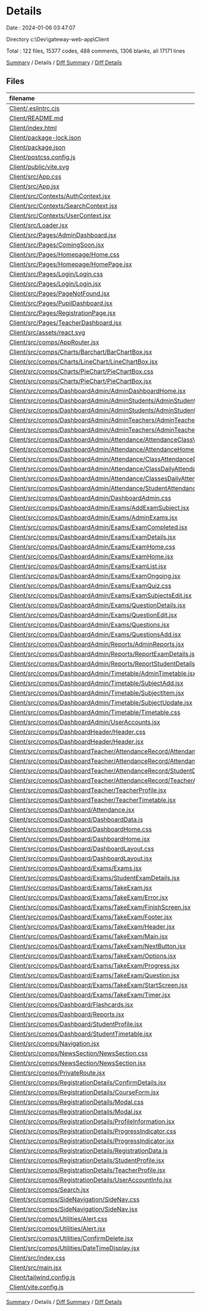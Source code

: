 # Details

Date : 2024-01-06 03:47:07

Directory c:\\Dev\\gateway-web-app\\Client

Total : 122 files,  15377 codes, 488 comments, 1306 blanks, all 17171 lines

[Summary](results.md) / Details / [Diff Summary](diff.md) / [Diff Details](diff-details.md)

## Files
| filename | language | code | comment | blank | total |
| :--- | :--- | ---: | ---: | ---: | ---: |
| [Client/.eslintrc.cjs](/Client/.eslintrc.cjs) | JavaScript | 20 | 0 | 1 | 21 |
| [Client/README.md](/Client/README.md) | Markdown | 5 | 0 | 4 | 9 |
| [Client/index.html](/Client/index.html) | HTML | 13 | 0 | 1 | 14 |
| [Client/package-lock.json](/Client/package-lock.json) | JSON | 5,220 | 0 | 1 | 5,221 |
| [Client/package.json](/Client/package.json) | JSON | 39 | 0 | 1 | 40 |
| [Client/postcss.config.js](/Client/postcss.config.js) | JavaScript | 6 | 0 | 1 | 7 |
| [Client/public/vite.svg](/Client/public/vite.svg) | XML | 1 | 0 | 0 | 1 |
| [Client/src/App.css](/Client/src/App.css) | CSS | 25 | 0 | 3 | 28 |
| [Client/src/App.jsx](/Client/src/App.jsx) | JavaScript | 19 | 0 | 3 | 22 |
| [Client/src/Contexts/AuthContext.jsx](/Client/src/Contexts/AuthContext.jsx) | JavaScript | 51 | 10 | 14 | 75 |
| [Client/src/Contexts/SearchContext.jsx](/Client/src/Contexts/SearchContext.jsx) | JavaScript | 16 | 4 | 7 | 27 |
| [Client/src/Contexts/UserContext.jsx](/Client/src/Contexts/UserContext.jsx) | JavaScript | 118 | 12 | 20 | 150 |
| [Client/src/Loader.jsx](/Client/src/Loader.jsx) | JavaScript | 9 | 0 | 1 | 10 |
| [Client/src/Pages/AdminDashboard.jsx](/Client/src/Pages/AdminDashboard.jsx) | JavaScript | 94 | 0 | 13 | 107 |
| [Client/src/Pages/ComingSoon.jsx](/Client/src/Pages/ComingSoon.jsx) | JavaScript | 35 | 0 | 4 | 39 |
| [Client/src/Pages/Homepage/Home.css](/Client/src/Pages/Homepage/Home.css) | CSS | 83 | 5 | 6 | 94 |
| [Client/src/Pages/Homepage/HomePage.jsx](/Client/src/Pages/Homepage/HomePage.jsx) | JavaScript | 76 | 18 | 10 | 104 |
| [Client/src/Pages/Login/Login.css](/Client/src/Pages/Login/Login.css) | CSS | 113 | 2 | 17 | 132 |
| [Client/src/Pages/Login/Login.jsx](/Client/src/Pages/Login/Login.jsx) | JavaScript | 199 | 7 | 22 | 228 |
| [Client/src/Pages/PageNotFound.jsx](/Client/src/Pages/PageNotFound.jsx) | JavaScript | 4 | 0 | 2 | 6 |
| [Client/src/Pages/PupilDashboard.jsx](/Client/src/Pages/PupilDashboard.jsx) | JavaScript | 32 | 1 | 4 | 37 |
| [Client/src/Pages/RegistrationPage.jsx](/Client/src/Pages/RegistrationPage.jsx) | JavaScript | 234 | 26 | 44 | 304 |
| [Client/src/Pages/TeacherDashboard.jsx](/Client/src/Pages/TeacherDashboard.jsx) | JavaScript | 31 | 1 | 4 | 36 |
| [Client/src/assets/react.svg](/Client/src/assets/react.svg) | XML | 1 | 0 | 0 | 1 |
| [Client/src/comps/AppRouter.jsx](/Client/src/comps/AppRouter.jsx) | JavaScript | 90 | 59 | 17 | 166 |
| [Client/src/comps/Charts/Barchart/BarChartBox.jsx](/Client/src/comps/Charts/Barchart/BarChartBox.jsx) | JavaScript | 30 | 1 | 3 | 34 |
| [Client/src/comps/Charts/LineChart/LineChartBox.jsx](/Client/src/comps/Charts/LineChart/LineChartBox.jsx) | JavaScript | 28 | 1 | 3 | 32 |
| [Client/src/comps/Charts/PieChart/PieChartBox.css](/Client/src/comps/Charts/PieChart/PieChartBox.css) | CSS | 34 | 1 | 6 | 41 |
| [Client/src/comps/Charts/PieChart/PieChartBox.jsx](/Client/src/comps/Charts/PieChart/PieChartBox.jsx) | JavaScript | 48 | 1 | 3 | 52 |
| [Client/src/comps/DashboardAdmin/AdminDashboardHome.jsx](/Client/src/comps/DashboardAdmin/AdminDashboardHome.jsx) | JavaScript | 199 | 1 | 12 | 212 |
| [Client/src/comps/DashboardAdmin/AdminStudents/AdminStudentDetails.jsx](/Client/src/comps/DashboardAdmin/AdminStudents/AdminStudentDetails.jsx) | JavaScript | 67 | 0 | 10 | 77 |
| [Client/src/comps/DashboardAdmin/AdminStudents/AdminStudents.jsx](/Client/src/comps/DashboardAdmin/AdminStudents/AdminStudents.jsx) | JavaScript | 91 | 0 | 10 | 101 |
| [Client/src/comps/DashboardAdmin/AdminTeachers/AdminTeacherDetails.jsx](/Client/src/comps/DashboardAdmin/AdminTeachers/AdminTeacherDetails.jsx) | JavaScript | 68 | 0 | 9 | 77 |
| [Client/src/comps/DashboardAdmin/AdminTeachers/AdminTeachers.jsx](/Client/src/comps/DashboardAdmin/AdminTeachers/AdminTeachers.jsx) | JavaScript | 78 | 0 | 9 | 87 |
| [Client/src/comps/DashboardAdmin/Attendance/AttendanceClassView.jsx](/Client/src/comps/DashboardAdmin/Attendance/AttendanceClassView.jsx) | JavaScript | 76 | 1 | 10 | 87 |
| [Client/src/comps/DashboardAdmin/Attendance/AttendanceHome.jsx](/Client/src/comps/DashboardAdmin/Attendance/AttendanceHome.jsx) | JavaScript | 211 | 3 | 22 | 236 |
| [Client/src/comps/DashboardAdmin/Attendance/ClassAttendanceDetails.jsx](/Client/src/comps/DashboardAdmin/Attendance/ClassAttendanceDetails.jsx) | JavaScript | 72 | 0 | 8 | 80 |
| [Client/src/comps/DashboardAdmin/Attendance/ClassDailyAttendance.jsx](/Client/src/comps/DashboardAdmin/Attendance/ClassDailyAttendance.jsx) | JavaScript | 80 | 0 | 9 | 89 |
| [Client/src/comps/DashboardAdmin/Attendance/ClassesDailyAttendance.jsx](/Client/src/comps/DashboardAdmin/Attendance/ClassesDailyAttendance.jsx) | JavaScript | 86 | 1 | 10 | 97 |
| [Client/src/comps/DashboardAdmin/Attendance/StudentAttendanceDetails.jsx](/Client/src/comps/DashboardAdmin/Attendance/StudentAttendanceDetails.jsx) | JavaScript | 74 | 0 | 8 | 82 |
| [Client/src/comps/DashboardAdmin/DashboardAdmin.css](/Client/src/comps/DashboardAdmin/DashboardAdmin.css) | CSS | 138 | 10 | 26 | 174 |
| [Client/src/comps/DashboardAdmin/Exams/AddExamSubject.jsx](/Client/src/comps/DashboardAdmin/Exams/AddExamSubject.jsx) | JavaScript | 254 | 9 | 36 | 299 |
| [Client/src/comps/DashboardAdmin/Exams/AdminExams.jsx](/Client/src/comps/DashboardAdmin/Exams/AdminExams.jsx) | JavaScript | 9 | 0 | 3 | 12 |
| [Client/src/comps/DashboardAdmin/Exams/ExamCompleted.jsx](/Client/src/comps/DashboardAdmin/Exams/ExamCompleted.jsx) | JavaScript | 93 | 1 | 11 | 105 |
| [Client/src/comps/DashboardAdmin/Exams/ExamDetails.jsx](/Client/src/comps/DashboardAdmin/Exams/ExamDetails.jsx) | JavaScript | 304 | 4 | 30 | 338 |
| [Client/src/comps/DashboardAdmin/Exams/ExamHome.css](/Client/src/comps/DashboardAdmin/Exams/ExamHome.css) | CSS | 47 | 0 | 9 | 56 |
| [Client/src/comps/DashboardAdmin/Exams/ExamHome.jsx](/Client/src/comps/DashboardAdmin/Exams/ExamHome.jsx) | JavaScript | 133 | 1 | 15 | 149 |
| [Client/src/comps/DashboardAdmin/Exams/ExamList.jsx](/Client/src/comps/DashboardAdmin/Exams/ExamList.jsx) | JavaScript | 401 | 6 | 49 | 456 |
| [Client/src/comps/DashboardAdmin/Exams/ExamOngoing.jsx](/Client/src/comps/DashboardAdmin/Exams/ExamOngoing.jsx) | JavaScript | 91 | 1 | 11 | 103 |
| [Client/src/comps/DashboardAdmin/Exams/ExamQuiz.css](/Client/src/comps/DashboardAdmin/Exams/ExamQuiz.css) | CSS | 225 | 4 | 38 | 267 |
| [Client/src/comps/DashboardAdmin/Exams/ExamSubjectsEdit.jsx](/Client/src/comps/DashboardAdmin/Exams/ExamSubjectsEdit.jsx) | JavaScript | 199 | 7 | 25 | 231 |
| [Client/src/comps/DashboardAdmin/Exams/QuestionDetails.jsx](/Client/src/comps/DashboardAdmin/Exams/QuestionDetails.jsx) | JavaScript | 142 | 1 | 20 | 163 |
| [Client/src/comps/DashboardAdmin/Exams/QuestionEdit.jsx](/Client/src/comps/DashboardAdmin/Exams/QuestionEdit.jsx) | JavaScript | 126 | 5 | 14 | 145 |
| [Client/src/comps/DashboardAdmin/Exams/Questions.jsx](/Client/src/comps/DashboardAdmin/Exams/Questions.jsx) | JavaScript | 106 | 1 | 13 | 120 |
| [Client/src/comps/DashboardAdmin/Exams/QuestionsAdd.jsx](/Client/src/comps/DashboardAdmin/Exams/QuestionsAdd.jsx) | JavaScript | 227 | 7 | 26 | 260 |
| [Client/src/comps/DashboardAdmin/Reports/AdminReports.jsx](/Client/src/comps/DashboardAdmin/Reports/AdminReports.jsx) | JavaScript | 51 | 5 | 11 | 67 |
| [Client/src/comps/DashboardAdmin/Reports/ReportExamDetails.jsx](/Client/src/comps/DashboardAdmin/Reports/ReportExamDetails.jsx) | JavaScript | 104 | 1 | 12 | 117 |
| [Client/src/comps/DashboardAdmin/Reports/ReportStudentDetails.jsx](/Client/src/comps/DashboardAdmin/Reports/ReportStudentDetails.jsx) | JavaScript | 116 | 1 | 13 | 130 |
| [Client/src/comps/DashboardAdmin/Timetable/AdminTimetable.jsx](/Client/src/comps/DashboardAdmin/Timetable/AdminTimetable.jsx) | JavaScript | 236 | 13 | 31 | 280 |
| [Client/src/comps/DashboardAdmin/Timetable/SubjectAdd.jsx](/Client/src/comps/DashboardAdmin/Timetable/SubjectAdd.jsx) | JavaScript | 121 | 4 | 11 | 136 |
| [Client/src/comps/DashboardAdmin/Timetable/SubjectItem.jsx](/Client/src/comps/DashboardAdmin/Timetable/SubjectItem.jsx) | JavaScript | 134 | 3 | 21 | 158 |
| [Client/src/comps/DashboardAdmin/Timetable/SubjectUpdate.jsx](/Client/src/comps/DashboardAdmin/Timetable/SubjectUpdate.jsx) | JavaScript | 51 | 1 | 9 | 61 |
| [Client/src/comps/DashboardAdmin/Timetable/Timetable.css](/Client/src/comps/DashboardAdmin/Timetable/Timetable.css) | CSS | 32 | 0 | 4 | 36 |
| [Client/src/comps/DashboardAdmin/UserAccounts.jsx](/Client/src/comps/DashboardAdmin/UserAccounts.jsx) | JavaScript | 177 | 1 | 20 | 198 |
| [Client/src/comps/DashboardHeader/Header.css](/Client/src/comps/DashboardHeader/Header.css) | CSS | 120 | 12 | 17 | 149 |
| [Client/src/comps/DashboardHeader/Header.jsx](/Client/src/comps/DashboardHeader/Header.jsx) | JavaScript | 91 | 4 | 8 | 103 |
| [Client/src/comps/DashboardTeacher/AttendanceRecord/AttendanceAdd.jsx](/Client/src/comps/DashboardTeacher/AttendanceRecord/AttendanceAdd.jsx) | JavaScript | 160 | 9 | 23 | 192 |
| [Client/src/comps/DashboardTeacher/AttendanceRecord/AttendanceDaily.jsx](/Client/src/comps/DashboardTeacher/AttendanceRecord/AttendanceDaily.jsx) | JavaScript | 81 | 1 | 9 | 91 |
| [Client/src/comps/DashboardTeacher/AttendanceRecord/StudentDailyAttendance.jsx](/Client/src/comps/DashboardTeacher/AttendanceRecord/StudentDailyAttendance.jsx) | JavaScript | 78 | 0 | 9 | 87 |
| [Client/src/comps/DashboardTeacher/AttendanceRecord/TeacherAttendance.jsx](/Client/src/comps/DashboardTeacher/AttendanceRecord/TeacherAttendance.jsx) | JavaScript | 196 | 1 | 20 | 217 |
| [Client/src/comps/DashboardTeacher/TeacherProfile.jsx](/Client/src/comps/DashboardTeacher/TeacherProfile.jsx) | JavaScript | 194 | 6 | 22 | 222 |
| [Client/src/comps/DashboardTeacher/TeacherTimetable.jsx](/Client/src/comps/DashboardTeacher/TeacherTimetable.jsx) | JavaScript | 84 | 0 | 10 | 94 |
| [Client/src/comps/Dashboard/Attendance.jsx](/Client/src/comps/Dashboard/Attendance.jsx) | JavaScript | 97 | 0 | 15 | 112 |
| [Client/src/comps/Dashboard/DashboardData.js](/Client/src/comps/Dashboard/DashboardData.js) | JavaScript | 194 | 1 | 10 | 205 |
| [Client/src/comps/Dashboard/DashboardHome.css](/Client/src/comps/Dashboard/DashboardHome.css) | CSS | 39 | 0 | 4 | 43 |
| [Client/src/comps/Dashboard/DashboardHome.jsx](/Client/src/comps/Dashboard/DashboardHome.jsx) | JavaScript | 21 | 0 | 3 | 24 |
| [Client/src/comps/Dashboard/DashboardLayout.css](/Client/src/comps/Dashboard/DashboardLayout.css) | CSS | 24 | 3 | 5 | 32 |
| [Client/src/comps/Dashboard/DashboardLayout.jsx](/Client/src/comps/Dashboard/DashboardLayout.jsx) | JavaScript | 46 | 24 | 13 | 83 |
| [Client/src/comps/Dashboard/Exams/Exams.jsx](/Client/src/comps/Dashboard/Exams/Exams.jsx) | JavaScript | 64 | 1 | 10 | 75 |
| [Client/src/comps/Dashboard/Exams/StudentExamDetails.jsx](/Client/src/comps/Dashboard/Exams/StudentExamDetails.jsx) | JavaScript | 82 | 3 | 12 | 97 |
| [Client/src/comps/Dashboard/Exams/TakeExam.jsx](/Client/src/comps/Dashboard/Exams/TakeExam.jsx) | JavaScript | 182 | 9 | 23 | 214 |
| [Client/src/comps/Dashboard/Exams/TakeExam/Error.jsx](/Client/src/comps/Dashboard/Exams/TakeExam/Error.jsx) | JavaScript | 8 | 0 | 2 | 10 |
| [Client/src/comps/Dashboard/Exams/TakeExam/FinishScreen.jsx](/Client/src/comps/Dashboard/Exams/TakeExam/FinishScreen.jsx) | JavaScript | 51 | 2 | 9 | 62 |
| [Client/src/comps/Dashboard/Exams/TakeExam/Footer.jsx](/Client/src/comps/Dashboard/Exams/TakeExam/Footer.jsx) | JavaScript | 4 | 1 | 2 | 7 |
| [Client/src/comps/Dashboard/Exams/TakeExam/Header.jsx](/Client/src/comps/Dashboard/Exams/TakeExam/Header.jsx) | JavaScript | 11 | 0 | 2 | 13 |
| [Client/src/comps/Dashboard/Exams/TakeExam/Main.jsx](/Client/src/comps/Dashboard/Exams/TakeExam/Main.jsx) | JavaScript | 4 | 1 | 2 | 7 |
| [Client/src/comps/Dashboard/Exams/TakeExam/NextButton.jsx](/Client/src/comps/Dashboard/Exams/TakeExam/NextButton.jsx) | JavaScript | 22 | 1 | 4 | 27 |
| [Client/src/comps/Dashboard/Exams/TakeExam/Options.jsx](/Client/src/comps/Dashboard/Exams/TakeExam/Options.jsx) | JavaScript | 30 | 1 | 3 | 34 |
| [Client/src/comps/Dashboard/Exams/TakeExam/Progress.jsx](/Client/src/comps/Dashboard/Exams/TakeExam/Progress.jsx) | JavaScript | 23 | 1 | 3 | 27 |
| [Client/src/comps/Dashboard/Exams/TakeExam/Question.jsx](/Client/src/comps/Dashboard/Exams/TakeExam/Question.jsx) | JavaScript | 14 | 1 | 3 | 18 |
| [Client/src/comps/Dashboard/Exams/TakeExam/StartScreen.jsx](/Client/src/comps/Dashboard/Exams/TakeExam/StartScreen.jsx) | JavaScript | 21 | 1 | 2 | 24 |
| [Client/src/comps/Dashboard/Exams/TakeExam/Timer.jsx](/Client/src/comps/Dashboard/Exams/TakeExam/Timer.jsx) | JavaScript | 19 | 3 | 6 | 28 |
| [Client/src/comps/Dashboard/Flashcards.jsx](/Client/src/comps/Dashboard/Flashcards.jsx) | JavaScript | 8 | 0 | 2 | 10 |
| [Client/src/comps/Dashboard/Reports.jsx](/Client/src/comps/Dashboard/Reports.jsx) | JavaScript | 86 | 12 | 11 | 109 |
| [Client/src/comps/Dashboard/StudentProfile.jsx](/Client/src/comps/Dashboard/StudentProfile.jsx) | JavaScript | 180 | 4 | 13 | 197 |
| [Client/src/comps/Dashboard/StudentTimetable.jsx](/Client/src/comps/Dashboard/StudentTimetable.jsx) | JavaScript | 84 | 0 | 10 | 94 |
| [Client/src/comps/Navigation.jsx](/Client/src/comps/Navigation.jsx) | JavaScript | 177 | 4 | 9 | 190 |
| [Client/src/comps/NewsSection/NewsSection.css](/Client/src/comps/NewsSection/NewsSection.css) | CSS | 125 | 7 | 20 | 152 |
| [Client/src/comps/NewsSection/NewsSection.jsx](/Client/src/comps/NewsSection/NewsSection.jsx) | JavaScript | 112 | 6 | 9 | 127 |
| [Client/src/comps/PrivateRoute.jsx](/Client/src/comps/PrivateRoute.jsx) | JavaScript | 13 | 4 | 6 | 23 |
| [Client/src/comps/RegistrationDetails/ConfirmDetails.jsx](/Client/src/comps/RegistrationDetails/ConfirmDetails.jsx) | JavaScript | 125 | 15 | 17 | 157 |
| [Client/src/comps/RegistrationDetails/CourseForm.jsx](/Client/src/comps/RegistrationDetails/CourseForm.jsx) | JavaScript | 28 | 1 | 5 | 34 |
| [Client/src/comps/RegistrationDetails/Modal.css](/Client/src/comps/RegistrationDetails/Modal.css) | CSS | 60 | 4 | 7 | 71 |
| [Client/src/comps/RegistrationDetails/Modal.jsx](/Client/src/comps/RegistrationDetails/Modal.jsx) | JavaScript | 10 | 1 | 3 | 14 |
| [Client/src/comps/RegistrationDetails/ProfileInformation.jsx](/Client/src/comps/RegistrationDetails/ProfileInformation.jsx) | JavaScript | 251 | 9 | 15 | 275 |
| [Client/src/comps/RegistrationDetails/ProgressIndicator.css](/Client/src/comps/RegistrationDetails/ProgressIndicator.css) | CSS | 50 | 33 | 8 | 91 |
| [Client/src/comps/RegistrationDetails/ProgressIndicator.jsx](/Client/src/comps/RegistrationDetails/ProgressIndicator.jsx) | JavaScript | 38 | 6 | 6 | 50 |
| [Client/src/comps/RegistrationDetails/RegistrationData.js](/Client/src/comps/RegistrationDetails/RegistrationData.js) | JavaScript | 51 | 6 | 9 | 66 |
| [Client/src/comps/RegistrationDetails/StudentProfile.jsx](/Client/src/comps/RegistrationDetails/StudentProfile.jsx) | JavaScript | 35 | 1 | 2 | 38 |
| [Client/src/comps/RegistrationDetails/TeacherProfile.jsx](/Client/src/comps/RegistrationDetails/TeacherProfile.jsx) | JavaScript | 22 | 1 | 2 | 25 |
| [Client/src/comps/RegistrationDetails/UserAccountInfo.jsx](/Client/src/comps/RegistrationDetails/UserAccountInfo.jsx) | JavaScript | 101 | 4 | 11 | 116 |
| [Client/src/comps/Search.jsx](/Client/src/comps/Search.jsx) | JavaScript | 22 | 0 | 5 | 27 |
| [Client/src/comps/SideNavigation/SideNav.css](/Client/src/comps/SideNavigation/SideNav.css) | CSS | 64 | 9 | 10 | 83 |
| [Client/src/comps/SideNavigation/SideNav.jsx](/Client/src/comps/SideNavigation/SideNav.jsx) | JavaScript | 22 | 1 | 6 | 29 |
| [Client/src/comps/Utilities/Alert.css](/Client/src/comps/Utilities/Alert.css) | CSS | 49 | 2 | 6 | 57 |
| [Client/src/comps/Utilities/Alert.jsx](/Client/src/comps/Utilities/Alert.jsx) | JavaScript | 39 | 1 | 9 | 49 |
| [Client/src/comps/Utilities/ConfirmDelete.jsx](/Client/src/comps/Utilities/ConfirmDelete.jsx) | JavaScript | 38 | 0 | 6 | 44 |
| [Client/src/comps/Utilities/DateTimeDisplay.jsx](/Client/src/comps/Utilities/DateTimeDisplay.jsx) | JavaScript | 22 | 3 | 8 | 33 |
| [Client/src/index.css](/Client/src/index.css) | CSS | 291 | 25 | 45 | 361 |
| [Client/src/main.jsx](/Client/src/main.jsx) | JavaScript | 9 | 0 | 2 | 11 |
| [Client/tailwind.config.js](/Client/tailwind.config.js) | JavaScript | 7 | 1 | 1 | 9 |
| [Client/vite.config.js](/Client/vite.config.js) | JavaScript | 5 | 1 | 2 | 8 |

[Summary](results.md) / Details / [Diff Summary](diff.md) / [Diff Details](diff-details.md)